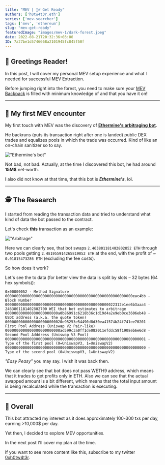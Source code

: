 ```yaml
---
title: "MEV | 🕵️‍♂️ Get Ready"
authors: ['h0tw4t3r.eth']
series: ['mev-searcher']
tags: ['mev', 'ethereum']
slug: "mev-get-ready"
featuredImage: "images/mev-1/dark-forest.jpeg"
date: 2022-08-21T20:32:36+03:00
ID: 7a27be1d5746668a2101945fc045f50f
---
```


## 👋 Greetings Reader!
In this post, I will cover my personal MEV setup experience and what I needed for successful MEV Extraction.

Before jumping right into the forest, you need to make sure your [MEV Backpack](/posts/mev-backpack) is filled with minimum knowledge of and that you have it on!

---------------------------
## 🤔 My first MEV encounter
My first touch with MEV was the discovery of [**Ethermine's arbitraging bot**](https://etherscan.io/address/0x5aa3393e361c2eb342408559309b3e873cd876d6).

He backruns (puts its transaction right after one is landed) public DEX trades and equalizes pools in which the trade was occurred. Kind of like an on-chain sanitizer so to say.

!["Ethermine's bot"](/images/mev-1/ethermine.png)

Not bad, not bad. Actually, at the time I discovered this bot, he had around **15M$** net-worth.

I also did not know at that time, that this bot is ***Ethermine's***, lol.

---------------------------
## 🕵️‍ The Research
I started from reading the transaction data and tried to understand what kind of data the bot passed to the contract.

Let's check [**this**](https://etherscan.io/tx/0x8e060ca91df454f2bb24f8348853a97859ae580234a98ce90c16c158825d77fb) transaction as an example:

!["Arbitrage"](/images/mev-1/arb.png)

Here we can clearly see, that bot swaps `2.463801181402802852 ETH` through two pools getting `2.481955914265819052 ETH` at the end, with the profit of ~ `0.01815473286 ETH` (excluding the fee costs).

So how does it work?

Let's see the tx data (for better view the data is split by slots – 32 bytes (64 hex symbols)):
```
0x00000052 - Method Signature
0000000000000000000000000000000000000000000000000000000000eac4bb - Block Number
00000000000000000000000000000000000000000000000022312e1ee6b3aaa4 - 2463801181402802700 WEI that bot estimates to arbitrage 
000000000000000000000000a0b86991c6218b36c1d19d4a2e9eb0ce3606eb48 - USDC address (a.k.a. the quote token)
00000000000000000000000020e95253e54490d8d30ea41574b24f741ee70201 - First Pool Address (Uniswap V2 Pair-like)
0000000000000000000000008ad599c3a0ff1de082011efddc58f1908eb6e6d8 - Second Pool Adddress (Uniswap V3 Pool)
0000000000000000000000000000000000000000000000000000000000000001 - Type of the first pool (0=UniswapV3, 1=UniswapV2)
0000000000000000000000000000000000000000000000000000000000000000 - Type of the second pool (0=UniswapV3, 1=UniswapV2)
```

*"Easy Peasy"* you may say. I wish it was back then.

We can clearly see that bot does not pass WETH9 address, which means that it trades to get profits only in ETH.
Also we can see that the actual swapped amount is a bit different, which means that the total input amount is being recalculated while the transaction is executing.

---------------------------
## 📝 Overall
This bot attracted my interest as it does approximately 100-300 txs per day, earning >10,000$ per day.

Yet then, I decided to explore MEV opportunities.

In the next post I'll cover my plan at the time.

If you want to see more content like this, subscribe to my twitter [0xh0tw4t3r](https://twitter.com/0xh0tw4t3r).
